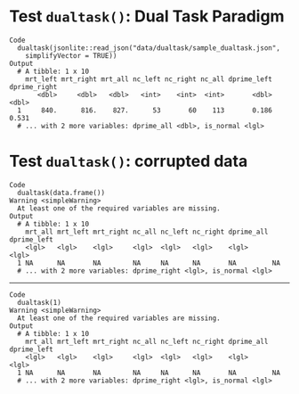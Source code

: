 # Test `dualtask()`: Dual Task Paradigm

    Code
      dualtask(jsonlite::read_json("data/dualtask/sample_dualtask.json",
        simplifyVector = TRUE))
    Output
      # A tibble: 1 x 10
        mrt_left mrt_right mrt_all nc_left nc_right nc_all dprime_left dprime_right
           <dbl>     <dbl>   <dbl>   <int>    <int>  <int>       <dbl>        <dbl>
      1     840.      816.    827.      53       60    113       0.186        0.531
      # ... with 2 more variables: dprime_all <dbl>, is_normal <lgl>

# Test `dualtask()`: corrupted data

    Code
      dualtask(data.frame())
    Warning <simpleWarning>
      At least one of the required variables are missing.
    Output
      # A tibble: 1 x 10
        mrt_all mrt_left mrt_right nc_all nc_left nc_right dprime_all dprime_left
        <lgl>   <lgl>    <lgl>     <lgl>  <lgl>   <lgl>    <lgl>      <lgl>      
      1 NA      NA       NA        NA     NA      NA       NA         NA         
      # ... with 2 more variables: dprime_right <lgl>, is_normal <lgl>

---

    Code
      dualtask(1)
    Warning <simpleWarning>
      At least one of the required variables are missing.
    Output
      # A tibble: 1 x 10
        mrt_all mrt_left mrt_right nc_all nc_left nc_right dprime_all dprime_left
        <lgl>   <lgl>    <lgl>     <lgl>  <lgl>   <lgl>    <lgl>      <lgl>      
      1 NA      NA       NA        NA     NA      NA       NA         NA         
      # ... with 2 more variables: dprime_right <lgl>, is_normal <lgl>

